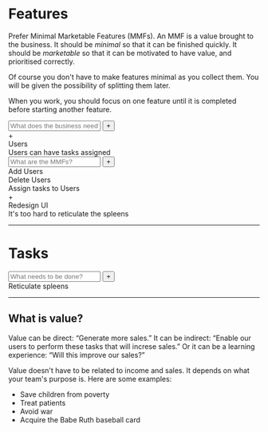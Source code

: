 # Features

Prefer Minimal Marketable Features (MMFs). An MMF is a value brought to the business. It should be *minimal* so that it can be finished quickly. It should be *marketable* so that it can be motivated to have value, and prioritised correctly.

Of course you don't have to make features minimal as you collect them. You will be given the possibility of splitting them later.

When you work, you should focus on one feature until it is completed before starting another feature.

  <div class="flex">
    <input
        type="text"
        class="item-title"
        placeholder="What does the business need?">
    <button class="add-button" onclick="emitUIEvent('add-button-clicked', {element: this, event, itemId: '{{id}}'})">+</button>
  </div>

  <div class="item feature no-select disclosed">
    <div class="chevron">+</div>
    <div class="title">Users</div>
    <div class="description">Users can have tasks assigned</div>
    <div class="collapsible">
      <div class="flex">
        <input type="text" class="item-title"
          placeholder="What are the MMFs?">
        <button class="add-button">+</button>
      </div>
      <div class="item feature no-select">
        <div class="title">Add Users</div>
      </div>
      <div class="item feature no-select">
        <div class="title">Delete Users</div>
      </div>
      <div class="item feature no-select">
        <div class="title">Assign tasks to Users</div>
      </div>
    </div>
  </div>
  <div class="item feature no-select">
    <div class="chevron">+</div>
    <div class="title">Redesign UI</div>
    <div class="description">It's too hard to reticulate the spleens</div>
  </div>

<hr>

<h1>Tasks</h1>

  <div class="flex">
    <input
        type="text"
        class="item-title"
        placeholder="What needs to be done?">
    <button class="add-button" onclick="emitUIEvent('add-button-clicked', {element: this, event, itemId: '{{id}}'})">+</button>
  </div>

  <div class="item item-Task no-select">
    <label></label>
    <span>Reticulate spleens</span>
  </div>

<hr>

## What is value?

Value can be direct: “Generate more sales.” It can be indirect: “Enable our users to perform these tasks that will increse sales.” Or it can be a learning experience: “Will this improve our sales?”

Value doesn't have to be related to income and sales. It depends on what your team's purpose is. Here are some examples:

- Save children from poverty
- Treat patients
- Avoid war
- Acquire the Babe Ruth baseball card
